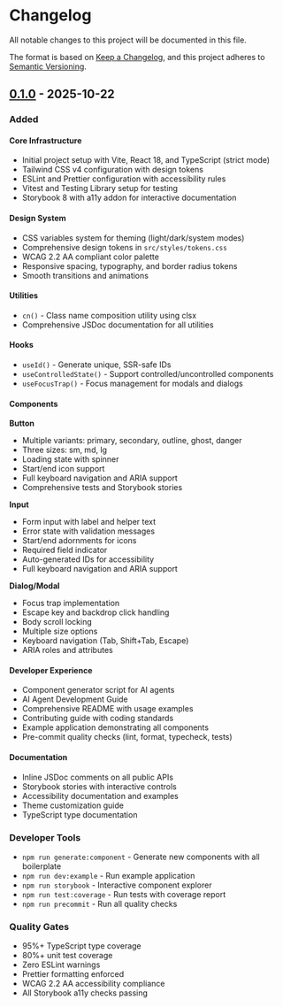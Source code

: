 # Changelog

All notable changes to this project will be documented in this file.

The format is based on [Keep a Changelog](https://keepachangelog.com/en/1.0.0/),
and this project adheres to [Semantic Versioning](https://semver.org/spec/v2.0.0.html).

## [0.1.0] - 2025-10-22

### Added

#### Core Infrastructure
- Initial project setup with Vite, React 18, and TypeScript (strict mode)
- Tailwind CSS v4 configuration with design tokens
- ESLint and Prettier configuration with accessibility rules
- Vitest and Testing Library setup for testing
- Storybook 8 with a11y addon for interactive documentation

#### Design System
- CSS variables system for theming (light/dark/system modes)
- Comprehensive design tokens in `src/styles/tokens.css`
- WCAG 2.2 AA compliant color palette
- Responsive spacing, typography, and border radius tokens
- Smooth transitions and animations

#### Utilities
- `cn()` - Class name composition utility using clsx
- Comprehensive JSDoc documentation for all utilities

#### Hooks
- `useId()` - Generate unique, SSR-safe IDs
- `useControlledState()` - Support controlled/uncontrolled components
- `useFocusTrap()` - Focus management for modals and dialogs

#### Components

**Button**
- Multiple variants: primary, secondary, outline, ghost, danger
- Three sizes: sm, md, lg
- Loading state with spinner
- Start/end icon support
- Full keyboard navigation and ARIA support
- Comprehensive tests and Storybook stories

**Input**
- Form input with label and helper text
- Error state with validation messages
- Start/end adornments for icons
- Required field indicator
- Auto-generated IDs for accessibility
- Full keyboard navigation and ARIA support

**Dialog/Modal**
- Focus trap implementation
- Escape key and backdrop click handling
- Body scroll locking
- Multiple size options
- Keyboard navigation (Tab, Shift+Tab, Escape)
- ARIA roles and attributes

#### Developer Experience
- Component generator script for AI agents
- AI Agent Development Guide
- Comprehensive README with usage examples
- Contributing guide with coding standards
- Example application demonstrating all components
- Pre-commit quality checks (lint, format, typecheck, tests)

#### Documentation
- Inline JSDoc comments on all public APIs
- Storybook stories with interactive controls
- Accessibility documentation and examples
- Theme customization guide
- TypeScript type documentation

### Developer Tools
- `npm run generate:component` - Generate new components with all boilerplate
- `npm run dev:example` - Run example application
- `npm run storybook` - Interactive component explorer
- `npm run test:coverage` - Run tests with coverage report
- `npm run precommit` - Run all quality checks

### Quality Gates
- 95%+ TypeScript type coverage
- 80%+ unit test coverage
- Zero ESLint warnings
- Prettier formatting enforced
- WCAG 2.2 AA accessibility compliance
- All Storybook a11y checks passing

[0.1.0]: https://github.com/modular-ui/system/releases/tag/v0.1.0

